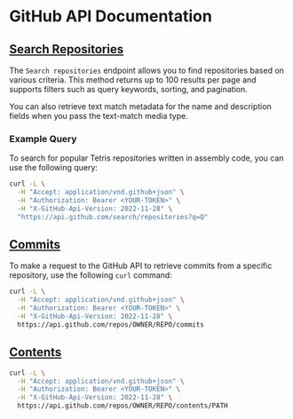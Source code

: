 # GitHub API Documentation

## [Search Repositories](https://docs.github.com/en/rest/search/search?apiVersion=2022-11-28#search-repositories)
The `Search repositories` endpoint allows you to find repositories based on various criteria. This method returns up to 100 results per page and supports filters such as query keywords, sorting, and pagination.

You can also retrieve text match metadata for the name and description fields when you pass the text-match media type.

### Example Query
To search for popular Tetris repositories written in assembly code, you can use the following query:

```bash
curl -L \
  -H "Accept: application/vnd.github+json" \
  -H "Authorization: Bearer <YOUR-TOKEN>" \
  -H "X-GitHub-Api-Version: 2022-11-28" \
  "https://api.github.com/search/repositories?q=Q"
```

## [Commits](https://docs.github.com/en/rest/commits/commits?apiVersion=2022-11-28)

To make a request to the GitHub API to retrieve commits from a specific repository, use the following `curl` command:

```bash
curl -L \
  -H "Accept: application/vnd.github+json" \
  -H "Authorization: Bearer <YOUR-TOKEN>" \
  -H "X-GitHub-Api-Version: 2022-11-28" \
  https://api.github.com/repos/OWNER/REPO/commits
```

## [Contents](https://docs.github.com/en/rest/repos/contents?apiVersion=2022-11-28)

```bash
curl -L \
  -H "Accept: application/vnd.github+json" \
  -H "Authorization: Bearer <YOUR-TOKEN>" \
  -H "X-GitHub-Api-Version: 2022-11-28" \
  https://api.github.com/repos/OWNER/REPO/contents/PATH
```